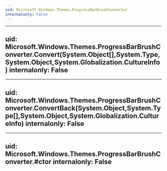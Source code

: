 ```yaml
---
uid: Microsoft.Windows.Themes.ProgressBarBrushConverter
internalonly: False
---
```


---
uid: Microsoft.Windows.Themes.ProgressBarBrushConverter.Convert(System.Object[],System.Type,System.Object,System.Globalization.CultureInfo)
internalonly: False
---

---
uid: Microsoft.Windows.Themes.ProgressBarBrushConverter.ConvertBack(System.Object,System.Type[],System.Object,System.Globalization.CultureInfo)
internalonly: False
---

---
uid: Microsoft.Windows.Themes.ProgressBarBrushConverter.#ctor
internalonly: False
---
